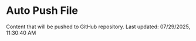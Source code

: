 # Auto Push File

Content that will be pushed to GitHub repository.
Last updated: 07/29/2025, 11:30:40 AM